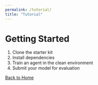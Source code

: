 ```yaml
---
permalink: /tutorial/
title: "Tutorial"
---
```


# Getting Started

1. Clone the starter kit  
2. Install dependencies  
3. Train an agent in the clean environment  
4. Submit your model for evaluation

[Back to Home](index.md)
